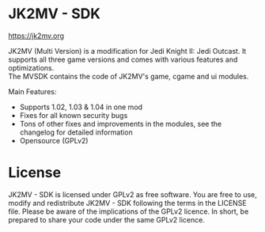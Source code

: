 # JK2MV - SDK
https://jk2mv.org

JK2MV (Multi Version) is a modification for Jedi Knight II: Jedi Outcast. It supports all three game versions and comes with various features and optimizations.  
The MVSDK contains the code of JK2MV's game, cgame and ui modules.

Main Features:
- Supports 1.02, 1.03 & 1.04 in one mod
- Fixes for all known security bugs
- Tons of other fixes and improvements in the modules, see the changelog for detailed information
- Opensource (GPLv2)

# License
JK2MV - SDK is licensed under GPLv2 as free software. You are free to use, modify and redistribute JK2MV - SDK following the terms in the LICENSE file. Please be aware of the implications of the GPLv2 licence. In short, be prepared to share your code under the same GPLv2 licence.
